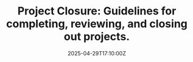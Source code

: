 ---
title: 'Project Closure: Guidelines for completing, reviewing, and closing out projects.'
linkTitle: 'Project Closure: Guidelines for completing, reviewing, and closing out
  projects.'
date: '2025-04-29T17:10:00Z'
weight: 1
description: Outline the project closure process, including confirming completion,
  obtaining acceptance, conducting a closure meeting, releasing resources, finalizing
  documentation, closing contracts, celebrating success, and reviewing for future
  improvements.
draft: false
ref: project-closure-guidelines-for-completing-reviewing-and-closing-out-projects
---